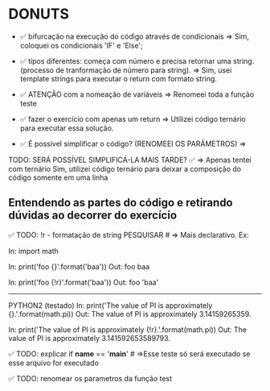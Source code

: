 # DONUTS

* ✅ bifurcação na execução do código através de condicionais
    => Sim, coloquei os condicionais 'IF' e 'Else';

* ✅ tipos diferentes: começa com número e precisa retornar uma string.
        (processo de tranformação de número para string).
    => Sim, usei template strings para executar o return com formato string.

* ✅ ATENÇÃO com a nomeação de variáveis
    => Renomeei toda a função teste

* ✅ fazer o exercício com apenas um return
    => Utilizei código ternário para executar essa solução.

* ✅ É possível simplificar o código? (RENOMEEI OS PARÂMETROS) =>

TODO:
SERÁ POSSÍVEL SIMPLIFICÁ-LA MAIS TARDE?
    ✅ => Apenas tentei com ternário
    Sim, utilizei código ternário para deixar a composição do código somente em uma linha

## Entendendo as partes do código e retirando dúvidas ao decorrer do exercício

✅ TODO: !r - formatação de string PESQUISAR
        # => Mais declarativo. Ex:

In: import math

In:
    print('foo {}'.format('baa'))
Out:
    foo baa

In:
    print('foo {!r}'.format('baa'))
Out:
    foo 'baa'

***

PYTHON2 (testado)
In:
    print('The value of PI is approximately {}.'.format(math.pi))
Out:
    The value of PI is approximately 3.14159265359.

In:
    print('The value of PI is approximately {!r}.'.format(math.pi))
Out:
    The value of PI is approximately 3.141592653589793.

✅ TODO: explicar if __name__ == '__main__'
        # =>Esse teste só será executado se esse arquivo for executado

✅ TODO: renomear os parametros da função test
